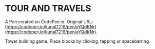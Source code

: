 # TOUR AND TRAVELS

A Pen created on CodePen.io. Original URL: [https://codepen.io/kunal7216/pen/eYQdKNr](https://codepen.io/kunal7216/pen/eYQdKNr).

Tower building game. Place blocks by clicking, tapping or spacebarring. 


